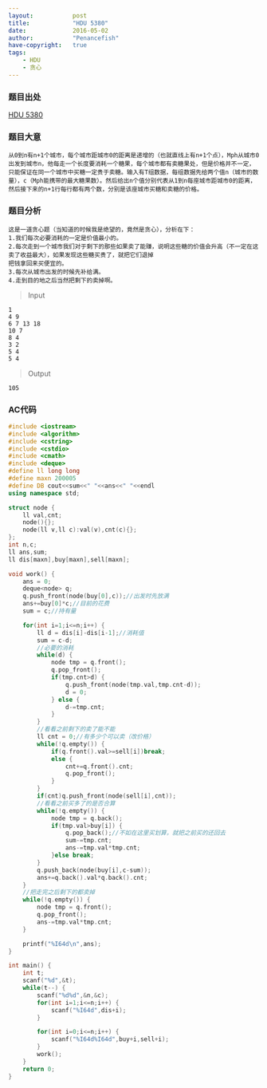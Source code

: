 ```yaml
---
layout:           post
title:            "HDU 5380"
date:             2016-05-02
author:           "Penancefish"
have-copyright:   true
tags:
    - HDU
    - 贪心
---
```


### 题目出处
[HDU 5380](http://acm.hdu.edu.cn/showproblem.php?pid=5380)

### 题目大意
	从0到n有n+1个城市，每个城市距城市0的距离是递增的（也就直线上有n+1个点），Mph从城市0出发到城市n，他每走一个长度要消耗一个糖果，每个城市都有卖糖果处，但是价格并不一定，只能保证在同一个城市中买糖一定贵于卖糖。输入有T组数据，每组数据先给两个值n（城市的数量），c（Mph能携带的最大糖果数）。然后给出n个值分别代表从1到n每座城市距城市0的距离，然后接下来的n+1行每行都有两个数，分别是该座城市买糖和卖糖的价格。

### 题目分析
	这是一道贪心题（当知道的时候我是绝望的，竟然是贪心），分析在下：
	1.我们每次必要消耗的一定是价值最小的。
	2.每次走到一个城市我们对于剩下的那些如果卖了能赚，说明这些糖的价值会升高（不一定在这卖了收益最大），如果发现这些糖买贵了，就把它们退掉
	把钱拿回来买便宜的。
	3.每次从城市出发的时候先补给满。
	4.走到目的地之后当然把剩下的卖掉啊。

>Input

```
1
4 9
6 7 13 18
10 7
8 4
3 2
5 4
5 4
```

>Output

```
105
```

### AC代码
```cpp
#include <iostream>
#include <algorithm>
#include <cstring>
#include <cstdio>
#include <cmath>
#include <deque>
#define ll long long
#define maxn 200005
#define DB cout<<sum<<" "<<ans<<" "<<endl
using namespace std;

struct node {
	ll val,cnt;
	node(){};
	node(ll v,ll c):val(v),cnt(c){};
};
int n,c;
ll ans,sum;
ll dis[maxn],buy[maxn],sell[maxn];

void work() {
	ans = 0;
	deque<node> q;
	q.push_front(node(buy[0],c));//出发时先放满
	ans+=buy[0]*c;//目前的花费
	sum = c;//持有量

	for(int i=1;i<=n;i++) {
		ll d = dis[i]-dis[i-1];//消耗值
		sum = c-d;
		//必要的消耗
		while(d) {
			node tmp = q.front();
			q.pop_front();
			if(tmp.cnt>d) {
				q.push_front(node(tmp.val,tmp.cnt-d));
				d = 0;
			} else {
				d-=tmp.cnt;
			}
		}
		//看看之前剩下的卖了能不能
		ll cnt = 0;//有多少个可以卖（改价格）
		while(!q.empty()) {
			if(q.front().val>=sell[i])break;
			else {
				cnt+=q.front().cnt;
				q.pop_front();
			}
		}
		if(cnt)q.push_front(node(sell[i],cnt));
		//看看之前买多了的是否合算
		while(!q.empty()) {
			node tmp = q.back();
			if(tmp.val>buy[i]) {
				q.pop_back();//不如在这里买划算，就把之前买的还回去
				sum-=tmp.cnt;
				ans-=tmp.val*tmp.cnt;
			}else break;
		}
		q.push_back(node(buy[i],c-sum));
		ans+=q.back().val*q.back().cnt;
	}
	//把走完之后剩下的都卖掉
	while(!q.empty()) {
		node tmp = q.front();
		q.pop_front();
		ans-=tmp.val*tmp.cnt;
	}

	printf("%I64d\n",ans);
}

int main() {
	int t;
	scanf("%d",&t);
	while(t--) {
		scanf("%d%d",&n,&c);
		for(int i=1;i<=n;i++) {
			scanf("%I64d",dis+i);
		}

		for(int i=0;i<=n;i++) {
			scanf("%I64d%I64d",buy+i,sell+i);
		}
		work();
	}
	return 0;
}
```